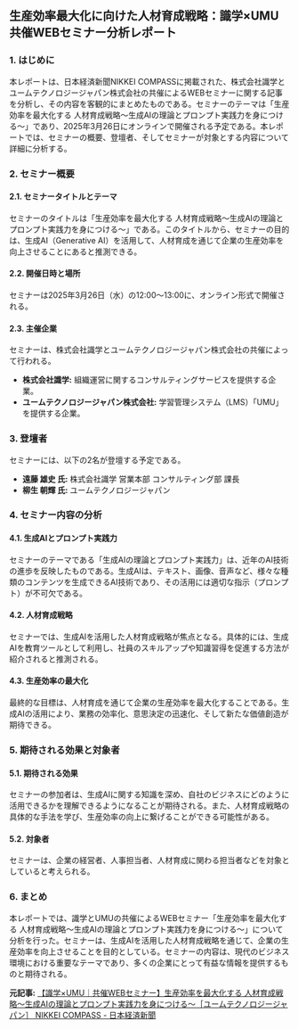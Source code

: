 ## 生産効率最大化に向けた人材育成戦略：識学×UMU共催WEBセミナー分析レポート

### 1. はじめに

本レポートは、日本経済新聞NIKKEI COMPASSに掲載された、株式会社識学とユームテクノロジージャパン株式会社の共催によるWEBセミナーに関する記事を分析し、その内容を客観的にまとめたものである。セミナーのテーマは「生産効率を最大化する 人材育成戦略～生成AIの理論とプロンプト実践力を身につける～」であり、2025年3月26日にオンラインで開催される予定である。本レポートでは、セミナーの概要、登壇者、そしてセミナーが対象とする内容について詳細に分析する。

### 2. セミナー概要

#### 2.1. セミナータイトルとテーマ

セミナーのタイトルは「生産効率を最大化する 人材育成戦略～生成AIの理論とプロンプト実践力を身につける～」である。このタイトルから、セミナーの目的は、生成AI（Generative AI）を活用して、人材育成を通じて企業の生産効率を向上させることにあると推測できる。

#### 2.2. 開催日時と場所

セミナーは2025年3月26日（水）の12:00～13:00に、オンライン形式で開催される。

#### 2.3. 主催企業

セミナーは、株式会社識学とユームテクノロジージャパン株式会社の共催によって行われる。

* **株式会社識学:** 組織運営に関するコンサルティングサービスを提供する企業。
* **ユームテクノロジージャパン株式会社:** 学習管理システム（LMS）「UMU」を提供する企業。

### 3. 登壇者

セミナーには、以下の2名が登壇する予定である。

* **遠藤 雄史 氏:** 株式会社識学 営業本部 コンサルティング部 課長
* **柳生 朝輝 氏:** ユームテクノロジージャパン

### 4. セミナー内容の分析

#### 4.1. 生成AIとプロンプト実践力

セミナーのテーマである「生成AIの理論とプロンプト実践力」は、近年のAI技術の進歩を反映したものである。生成AIは、テキスト、画像、音声など、様々な種類のコンテンツを生成できるAI技術であり、その活用には適切な指示（プロンプト）が不可欠である。

#### 4.2. 人材育成戦略

セミナーでは、生成AIを活用した人材育成戦略が焦点となる。具体的には、生成AIを教育ツールとして利用し、社員のスキルアップや知識習得を促進する方法が紹介されると推測される。

#### 4.3. 生産効率の最大化

最終的な目標は、人材育成を通じて企業の生産効率を最大化することである。生成AIの活用により、業務の効率化、意思決定の迅速化、そして新たな価値創造が期待できる。

### 5. 期待される効果と対象者

#### 5.1. 期待される効果

セミナーの参加者は、生成AIに関する知識を深め、自社のビジネスにどのように活用できるかを理解できるようになることが期待される。また、人材育成戦略の具体的な手法を学び、生産効率の向上に繋げることができる可能性がある。

#### 5.2. 対象者

セミナーは、企業の経営者、人事担当者、人材育成に関わる担当者などを対象としていると考えられる。

### 6. まとめ

本レポートでは、識学とUMUの共催によるWEBセミナー「生産効率を最大化する 人材育成戦略～生成AIの理論とプロンプト実践力を身につける～」について分析を行った。セミナーは、生成AIを活用した人材育成戦略を通じて、企業の生産効率を向上させることを目的としている。セミナーの内容は、現代のビジネス環境における重要なテーマであり、多くの企業にとって有益な情報を提供するものと期待される。


**元記事:** [【識学×UMU｜共催WEBセミナー】生産効率を最大化する 人材育成戦略～生成AIの理論とプロンプト実践力を身につける～［ユームテクノロジージャパン］ NIKKEI COMPASS - 日本経済新聞](https://www.nikkei.com/compass/content/PRTKDB000000136_000086740/preview)